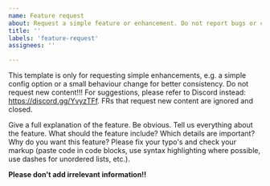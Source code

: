 ```yaml
---
name: Feature request
about: Request a simple feature or enhancement. Do not report bugs or crashes using this template! For suggestions, refer to Discord: https://discord.gg/YvyzTFf.
title: ''
labels: 'feature-request'
assignees: ''

---
```


This template is only for requesting simple enhancements, e.g. a simple config option or a small behaviour change for better consistency. Do not request new content!!! For suggestions, please refer to Discord instead: https://discord.gg/YvyzTFf. FRs that request new content are ignored and closed.

Give a full explanation of the feature. Be obvious. Tell us everything about the feature. What should the feature include? Which details are important? Why do you want this feature? Please fix your typo's and check your markup (paste code in code blocks, use syntax highlighting where possible, use dashes for unordered lists, etc.).

**Please don't add irrelevant information!!** 


